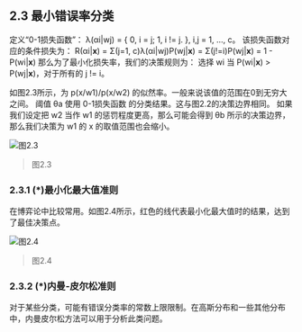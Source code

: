 ## 2.3 最小错误率分类

定义“0-1损失函数”：
λ(αi|wj) = { 0, i = j; 1, i != j. }, i,j = 1, ..., c。
该损失函数对应的条件损失为：
R(αi|**x**) = Σ(j=1, c)λ(αi|wj)P(wj|**x**)
            = Σ(j!=i)P(wj|**x**)
            = 1 - P(wi|**x**)
那么为了最小化损失率，我们的决策规则为：
选择 wi 当 P(wi|**x**) > P(wj|**x**)，对于所有的 j != i。

如图2.3所示，为 p(x/w1)/p(x/w2) 的似然率。一般来说该值的范围在0到无穷大之间。
阈值 θa 使用 0-1损失函数 的分类结果。这与图2.2的决策边界相同。
如果我们设定把 w2 当作 w1 的惩罚程度更高，那么可能会得到 θb 所示的决策边界，那么我们决策为 w1 的 x 的取值范围也会缩小。

![图2.3](https://yg-1255660153.cos.ap-chengdu.myqcloud.com/PatternClassification/F02.03.jpg)
> 图2.3

### 2.3.1 (*)最小化最大值准则

在博弈论中比较常用。如图2.4所示，红色的线代表最小化最大值时的结果，达到了最佳决策点。

![图2.4](https://yg-1255660153.cos.ap-chengdu.myqcloud.com/PatternClassification/F02.04.jpg)
> 图2.4

### 2.3.2 (*)内曼-皮尔松准则

对于某些分类，可能有错误分类率的常数上限限制。在高斯分布和一些其他分布中，内曼皮尔松方法可以用于分析此类问题。